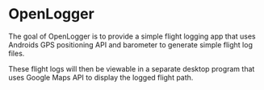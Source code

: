 OpenLogger
==========

The goal of OpenLogger is to provide a simple flight logging app that uses Androids GPS positioning
API and barometer to generate simple flight log files.

These flight logs will then be viewable in a separate desktop program that uses Google Maps API
to display the logged flight path.